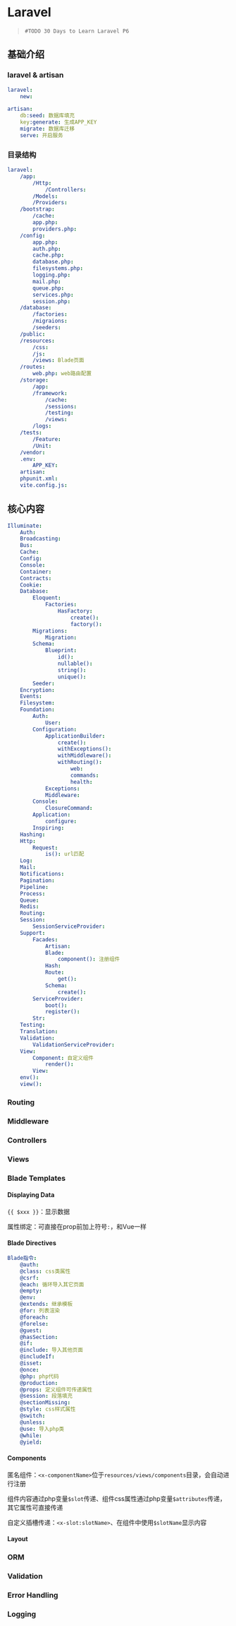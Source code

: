 # Laravel

>
>`#TODO 30 Days to Learn Laravel P6`
>

## 基础介绍

### laravel & artisan
```yaml
laravel:
    new:

artisan:
    db:seed: 数据库填充
    key:generate: 生成APP_KEY
    migrate: 数据库迁移
    serve: 开启服务
```

### 目录结构
```yaml
laravel:
    /app:
        /Http:
            /Controllers:
        /Models:
        /Providers:
    /bootstrap:
        /cache:
        app.php:
        providers.php:
    /config:
        app.php:
        auth.php:
        cache.php:
        database.php:
        filesystems.php:
        logging.php:
        mail.php:
        queue.php:
        services.php:
        session.php:
    /database:
        /factories:
        /migraions:
        /seeders:
    /public:
    /resources:
        /css:
        /js:
        /views: Blade页面
    /routes:
        web.php: web路由配置
    /storage:
        /app:
        /framework:
            /cache:
            /sessions:
            /testing:
            /views:
        /logs:
    /tests:
        /Feature:
        /Unit:
    /vendor:
    .env:
        APP_KEY:
    artisan:
    phpunit.xml:
    vite.config.js:
```



## 核心内容
```yaml
Illuminate:
    Auth:
    Broadcasting:
    Bus:
    Cache:
    Config:
    Console:
    Container:
    Contracts:
    Cookie:
    Database:
        Eloquent:
            Factories:
                HasFactory:
                    create():
                    factory():
        Migrations:
            Migration:
        Schema:
            Blueprint:
                id():
                nullable():
                string():
                unique():
        Seeder:
    Encryption:
    Events:
    Filesystem:
    Foundation:
        Auth:
            User:
        Configuration:
            ApplicationBuilder:
                create():
                withExceptions():
                withMiddleware():
                withRouting():
                    web:
                    commands:
                    health:
            Exceptions:
            Middleware:
        Console:
            ClosureCommand:
        Application:
            configure:
        Inspiring:
    Hashing:
    Http:
        Request:
            is(): url匹配
    Log:
    Mail:
    Notifications:
    Pagination:
    Pipeline:
    Process:
    Queue:
    Redis:
    Routing:
    Session:
        SessionServiceProvider:
    Support:
        Facades:
            Artisan:
            Blade:
                component(): 注册组件
            Hash:
            Route:
                get():
            Schema:
                create():
        ServiceProvider:
            boot():
            register():
        Str:
    Testing:
    Translation:
    Validation:
        ValidationServiceProvider:
    View:
        Component: 自定义组件
            render():
        View:
    env():
    view():
```





### Routing


### Middleware



### Controllers



### Views



### Blade Templates


#### Displaying Data

`{{ $xxx }}`：显示数据

属性绑定：可直接在prop前加上符号`:`，和Vue一样


#### Blade Directives
```yaml
Blade指令:
    @auth:
    @class: css类属性
    @csrf:
    @each: 循环导入其它页面
    @empty:
    @env:
    @extends: 继承模板
    @for: 列表渲染
    @foreach:
    @forelse:
    @guest:
    @hasSection:
    @if:
    @include: 导入其他页面
    @includeIf:
    @isset:
    @once:
    @php: php代码
    @production:
    @props: 定义组件可传递属性
    @session: 段落填充
    @sectionMissing:
    @style: css样式属性
    @switch:
    @unless:
    @use: 导入php类
    @while:
    @yield:
```

#### Components

匿名组件：`<x-componentName>`位于`resources/views/components`目录，会自动进行注册

组件内容通过php变量`$slot`传递、组件css属性通过php变量`$attributes`传递，其它属性可直接传递

自定义插槽传递：`<x-slot:slotName>`、在组件中使用`$slotName`显示内容


#### Layout





### ORM



### Validation


### Error Handling


### Logging